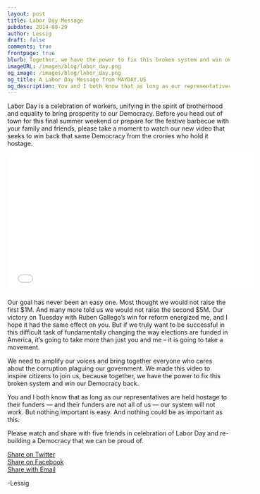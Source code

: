 ```yaml
---
layout: post
title: Labor Day Message
pubdate: 2014-08-29
author: Lessig
draft: false
comments: true
frontpage: true
blurb: Together, we have the power to fix this broken system and win our Democracy back ... nothing important is easy. And nothing could be as important as this.
imageURL: /images/blog/labor_day.png
og_image: /images/blog/labor_day.png
og_title: A Labor Day Message from MAYDAY.US
og_description: You and I both know that as long as our representatives are held hostage to their funders — and their funders are not all of us — our system will not work. But nothing important is easy. And nothing could be as important as this. 
---
```


Labor Day is a celebration of workers, unifying in the spirit of brotherhood and equality to bring prosperity to our Democracy. Before you head out of town for this final summer weekend or prepare for the festive barbecue with your family and friends, please take a moment to watch our new video that seeks to win back that same Democracy from the cronies who hold it hostage. 

<iframe width="560" height="315" src="//www.youtube.com/embed/wmBGfmN6uEA" frameborder="0" allowfullscreen></iframe>

Our goal has never been an easy one. Most thought we would not raise the first $1M. And many more told us we would not raise the second $5M. Our victory on Tuesday with Ruben Gallego’s win for reform energized me, and I hope it had the same effect on you. But if we truly want to be successful in this difficult task of fundamentally changing the way elections are funded in America, it’s going to take more than just you and me – it is going to take a movement. 

We need to amplify our voices and bring together everyone who cares about the corruption plaguing our government. We made this video to inspire citizens to join us, because together, we have the power to fix this broken system and win our Democracy back.

You and I both know that as long as our representatives are held hostage to their funders — and their funders are not all of us — our system will not work. But nothing important is easy. And nothing could be as important as this. 

Please watch and share with five friends in celebration of Labor Day and re-building a Democracy that we can be proud of.

<div class="social" id="sidesocial">
  <div class="twitter"><a href="https://twitter.com/home?status=Nothing%20important%20is%20easy.%20And%20nothing%20could%20be%20as%20important%20as%20this.%20http%3A%2F%2Fyoutu.be%2FwmBGfmN6uEA%0A%23MaydayMovement" title="Share on Twitter" target="_blank"><span>Share on Twitter</span></a></div>
  <div class="facebook"><a href="https://www.facebook.com/sharer/sharer.php?u=http://youtu.be/wmBGfmN6uEA" title="Share on Facebook" target="_blank"><span>Share on Facebook</span></a></div>
  <div class="email">
      <a href='mailto:?to=&subject=A%20Mayday%20call%20for%20our%20democracy&body=You%20and%20I%20both%20know%20that%20as%20long%20as%20our%20representatives%20are%20held%20hostage%20to%20their%20funders%20%E2%80%94%20and%20their%20funders%20are%20not%20all%20of%20us%20%E2%80%94%20our%20system%20will%20not%20work.%20But%20nothing%20important%20is%20easy.%20And%20nothing%20could%20be%20as%20important%20as%20this.%20%0A%0APlease%20watch%20this%20labor%20day%20message%20from%20MAYDAY.US%20and%20share%20it%20with%20five%20friends%20in%20celebration%20of%20Labor%20Day%20and%20re-building%20a%20Democracy%20that%20we%20can%20be%20proud%20of.%20http%3A%2F%2Fyoutu.be%2FwmBGfmN6uEA%20'
      target="_blank" title="Share with Email"><span>Share with Email</span></a>
</div>

-Lessig 
